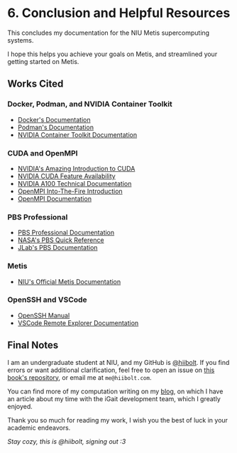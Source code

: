 # 6. Conclusion and Helpful Resources
This concludes my documentation for the NIU Metis supercomputing systems.

I hope this helps you achieve your goals on Metis, and streamlined your getting started on Metis. 

## Works Cited
### Docker, Podman, and NVIDIA Container Toolkit
- [Docker's Documentation](https://docs.docker.com/)
- [Podman's Documentation](https://docs.podman.io/)
- [NVIDIA Container Toolkit Documentation](https://docs.nvidia.com/datacenter/cloud-native/container-toolkit/latest/index.html)
### CUDA and OpenMPI
- [NVIDIA's Amazing Introduction to CUDA](https://developer.nvidia.com/blog/even-easier-introduction-cuda/)
- [NVIDIA CUDA Feature Availability](https://docs.nvidia.com/cuda/cuda-c-programming-guide/index.html#features-and-technical-specifications)
- [NVIDIA A100 Technical Documentation](https://images.nvidia.com/aem-dam/en-zz/Solutions/data-center/nvidia-ampere-architecture-whitepaper.pdf)
- [OpenMPI Into-The-Fire Introduction](https://www.openmp.org/wp-content/uploads/omp-hands-on-SC08.pdf)
- [OpenMPI Documentation](https://docs.open-mpi.org/en/v5.0.x/index.html)
### PBS Professional
- [PBS Professional Documentation](https://help.altair.com/2024.1.0/PBS%20Professional/PBSProgramGuide2024.1.pdf)
- [NASA's PBS Quick Reference](https://www.nas.nasa.gov/hecc/support/kb/Commonly-Used-PBS-Commands_174.html)
- [JLab's PBS Documentation](https://www.jlab.org/hpc/PBS/qsub.html)
### Metis
- [NIU's Official Metis Documentation](https://www.niu.edu/crcd/current-users/getting-started/index.shtml)
### OpenSSH and VSCode
- [OpenSSH Manual](https://www.openssh.com/manual.html)
- [VSCode Remote Explorer Documentation](https://code.visualstudio.com/docs/remote/ssh)

## Final Notes
I am an undergraduate student at NIU, and my GitHub is [@hiibolt](https://github.com/hiibolt). If you find errors or want additional clarification, feel free to open an issue on [this book's repository](https://github.com/hiibolt/niu-metis-documentation), or email me at `me@hiibolt.com`.

You can find more of my computation writing on my [blog](https://blog.hiibolt.com), on which I have an article about my time with the iGait development team, which I greatly enjoyed.

Thank you so much for reading my work, I wish you the best of luck in your academic endeavors.

*Stay cozy, this is @hiibolt, signing out :3*